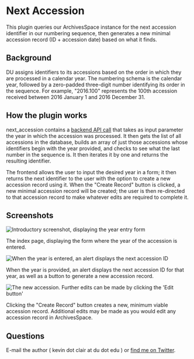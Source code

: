 # Next Accession

This plugin queries our ArchivesSpace instance for the next accession identifier in our numbering sequence, then generates a new minimal accession record (ID + accession date) based on what it finds.

## Background

DU assigns identifiers to its accessions based on the order in which they are processed in a calendar year. The numbering schema is the calendar year, followed by a zero-padded three-digit number identifying its order in the sequence. For example, "2016.100" represents the 100th accession received between 2016 January 1 and 2016 December 31.

## How the plugin works

next_accession contains a [backend API call](https://github.com/duspeccoll/next_accession/blob/master/backend/controllers/next_accession.rb) that takes as input parameter the year in which the accession was processed. It then gets the list of all accessions in the database, builds an array of just those accessions whose identifiers begin with the year provided, and checks to see what the last number in the sequence is. It then iterates it by one and returns the resulting identifier.

The frontend allows the user to input the desired year in a form; it then returns the next identifier to the user with the option to create a new accession record using it. When the "Create Record" button is clicked, a new minimal accession record will be created; the user is then re-directed to that accession record to make whatever edits are required to complete it.

## Screenshots

![Introductory screenshot, displaying the year entry form](http://jackflaps.net/img/next_accession_1.png)

The index page, displaying the form where the year of the accession is entered.

![When the year is entered, an alert displays the next accession ID](http://jackflaps.net/img/next_accession_2.png)

When the year is provided, an alert displays the next accession ID for that year, as well as a button to generate a new accession record.

![The new accession. Further edits can be made by clicking the 'Edit button'](http://jackflaps.net/img/next_accession_3.png)

Clicking the "Create Record" button creates a new, minimum viable accession record. Additional edits may be made as you would edit any accession record in ArchivesSpace.

## Questions

E-mail the author ( kevin dot clair at du dot edu ) or [find me on Twitter](https://twitter.com/jackflaps).
